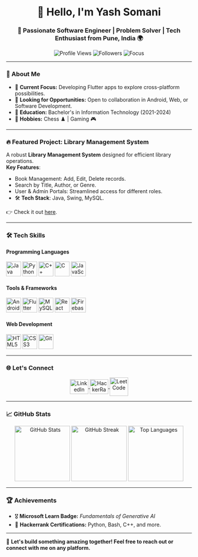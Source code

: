 <!-- README.md -->
<h1 align="center">👋 Hello, I'm Yash Somani</h1>
<h3 align="center">
    🚀 Passionate Software Engineer | Problem Solver | Tech Enthusiast from Pune, India 🌍
</h3>

<p align="center">
    <img src="https://komarev.com/ghpvc/?username=yhsomani&label=Profile%20views&color=brightgreen&style=flat" alt="Profile Views" />
    <img src="https://img.shields.io/github/followers/yhsomani?label=Followers" alt="Followers" />
    <img src="https://img.shields.io/badge/Focus-Software%20Development-blue" alt="Focus" />
</p>

---

### 🌟 About Me  
- 🎯 **Current Focus:** Developing Flutter apps to explore cross-platform possibilities.  
- 💼 **Looking for Opportunities:** Open to collaboration in Android, Web, or Software Development.  
- 📜 **Education:** Bachelor's in Information Technology (2021-2024)  
- 🧩 **Hobbies:** Chess ♟️ | Gaming 🎮  

---

### 🔥 Featured Project: **Library Management System**  
A robust **Library Management System** designed for efficient library operations.  
**Key Features**:
- Book Management: Add, Edit, Delete records.  
- Search by Title, Author, or Genre.  
- User & Admin Portals: Streamlined access for different roles.  
- 🛠 **Tech Stack**: Java, Swing, MySQL.  

👉 Check it out [here](https://github.com/yhsomani/Library_Management_System).

---

### 🛠️ Tech Skills  

#### Programming Languages  
<div>
    <img src="https://cdn.jsdelivr.net/gh/devicons/devicon/icons/java/java-original.svg" height="40" alt="Java" title="Java" />
    <img src="https://cdn.jsdelivr.net/gh/devicons/devicon/icons/python/python-original.svg" height="40" alt="Python" title="Python" />
    <img src="https://cdn.jsdelivr.net/gh/devicons/devicon/icons/cplusplus/cplusplus-original.svg" height="40" alt="C++" title="C++" />
    <img src="https://cdn.jsdelivr.net/gh/devicons/devicon/icons/c/c-original.svg" height="40" alt="C" title="C" />
    <img src="https://cdn.jsdelivr.net/gh/devicons/devicon/icons/javascript/javascript-original.svg" height="40" alt="JavaScript" title="JavaScript" />
</div>  

#### Tools & Frameworks  
<div>
    <img src="https://cdn.jsdelivr.net/gh/devicons/devicon/icons/android/android-original.svg" height="40" alt="Android" title="Android" />
    <img src="https://cdn.jsdelivr.net/gh/devicons/devicon/icons/flutter/flutter-original.svg" height="40" alt="Flutter" title="Flutter" />
    <img src="https://cdn.jsdelivr.net/gh/devicons/devicon/icons/mysql/mysql-original.svg" height="40" alt="MySQL" title="MySQL" />
    <img src="https://cdn.jsdelivr.net/gh/devicons/devicon/icons/react/react-original.svg" height="40" alt="React" title="React" />
    <img src="https://www.vectorlogo.zone/logos/firebase/firebase-icon.svg" height="40" alt="Firebase" title="Firebase" />
</div>

#### Web Development  
<div>
    <img src="https://cdn.jsdelivr.net/gh/devicons/devicon/icons/html5/html5-original.svg" height="40" alt="HTML5" title="HTML5" />
    <img src="https://cdn.jsdelivr.net/gh/devicons/devicon/icons/css3/css3-original.svg" height="40" alt="CSS3" title="CSS3" />
    <img src="https://cdn.jsdelivr.net/gh/devicons/devicon/icons/git/git-original.svg" height="40" alt="Git" title="Git" />
</div>

---

### 🌐 Let's Connect  
<p align="center">
    <a href="https://linkedin.com/in/somaniyash" target="blank">
        <img align="center" src="https://raw.githubusercontent.com/rahuldkjain/github-profile-readme-generator/master/src/images/icons/Social/linked-in-alt.svg" alt="LinkedIn" height="40" width="50" title="LinkedIn Profile" />
    </a>
    <a href="https://www.hackerrank.com/ysomani07" target="blank">
        <img align="center" src="https://raw.githubusercontent.com/rahuldkjain/github-profile-readme-generator/master/src/images/icons/Social/hackerrank.svg" alt="HackerRank" height="40"  width="50" title="HackerRank Profile" />
    </a>
    <a href="https://www.leetcode.com/yashsomani_dev" target="blank">
        <img align="center" src="https://raw.githubusercontent.com/rahuldkjain/github-profile-readme-generator/master/src/images/icons/Social/leet-code.svg" alt="LeetCode" height="50"  width="50" title="LeetCode Profile" />
    </a>
</p>

---

### 📈 GitHub Stats  
<p align="center">
    <img src="https://github-readme-stats.vercel.app/api?username=yhsomani&show_icons=true&theme=radical" height="150" alt="GitHub Stats" />
    <img src="https://github-readme-streak-stats.herokuapp.com/?user=yhsomani&theme=radical" height="150" alt="GitHub Streak" />
    <img src="https://github-readme-stats.vercel.app/api/top-langs/?username=yhsomani&layout=compact&theme=radical" height="150" alt="Top Languages" />
</p>

---

### 🏆 Achievements  
- 🎖️ **Microsoft Learn Badge:** *Fundamentals of Generative AI*  
- 🥇 **Hackerrank Certifications:** Python, Bash, C++, and more.  

---

🎯 **Let's build something amazing together! Feel free to reach out or connect with me on any platform.**
